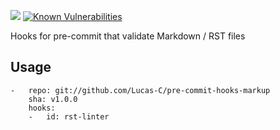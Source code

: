[![](https://travis-ci.org/Lucas-C/pre-commit-hooks-markup.svg?branch=master)](https://travis-ci.org/Lucas-C/pre-commit-hooks-markup)
[![Known Vulnerabilities](https://snyk.io/test/github/lucas-c/pre-commit-hooks-markup/badge.svg)](https://snyk.io/test/github/lucas-c/pre-commit-hooks-markup)

Hooks for pre-commit that validate Markdown / RST files

## Usage

    -   repo: git://github.com/Lucas-C/pre-commit-hooks-markup
        sha: v1.0.0
        hooks:
        -   id: rst-linter
